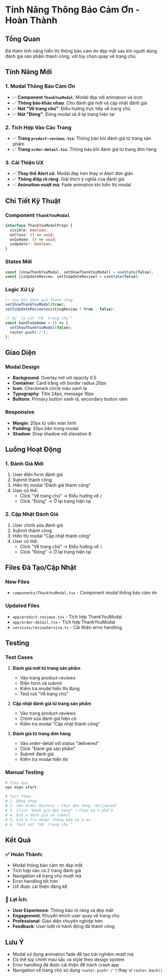 # Tính Năng Thông Báo Cảm Ơn - Hoàn Thành

## Tổng Quan
Đã thêm tính năng hiển thị thông báo cảm ơn đẹp mắt sau khi người dùng đánh giá sản phẩm thành công, với tùy chọn quay về trang chủ.

## Tính Năng Mới

### 1. **Modal Thông Báo Cảm Ơn**
- ✅ **Component `ThankYouModal`**: Modal đẹp với animation và icon
- ✅ **Thông báo khác nhau**: Cho đánh giá mới và cập nhật đánh giá
- ✅ **Nút "Về trang chủ"**: Điều hướng trực tiếp về trang chủ
- ✅ **Nút "Đóng"**: Đóng modal và ở lại trang hiện tại

### 2. **Tích Hợp Vào Các Trang**
- ✅ **Trang `product-reviews.tsx`**: Thông báo khi đánh giá từ trang sản phẩm
- ✅ **Trang `order-detail.tsx`**: Thông báo khi đánh giá từ trang đơn hàng

### 3. **Cải Thiện UX**
- ✅ **Thay thế Alert cũ**: Modal đẹp hơn thay vì Alert đơn giản
- ✅ **Thông điệp rõ ràng**: Giải thích ý nghĩa của đánh giá
- ✅ **Animation mượt mà**: Fade animation khi hiển thị modal

## Chi Tiết Kỹ Thuật

### Component `ThankYouModal`
```typescript
interface ThankYouModalProps {
  visible: boolean;
  onClose: () => void;
  onGoHome: () => void;
  isUpdate?: boolean;
}
```

### States Mới
```typescript
const [showThankYouModal, setShowThankYouModal] = useState(false);
const [isUpdateReview, setIsUpdateReview] = useState(false);
```

### Logic Xử Lý
```typescript
// Sau khi đánh giá thành công
setShowThankYouModal(true);
setIsUpdateReview(existingReview ? true : false);

// Xử lý nút "Về trang chủ"
const handleGoHome = () => {
  setShowThankYouModal(false);
  router.push('/');
};
```

## Giao Diện

### Modal Design
- **Background**: Overlay mờ với opacity 0.5
- **Container**: Card trắng với border radius 20px
- **Icon**: Checkmark circle màu xanh lá
- **Typography**: Title 24px, message 16px
- **Buttons**: Primary button xanh lá, secondary button xám

### Responsive
- **Margin**: 20px từ viền màn hình
- **Padding**: 30px bên trong modal
- **Shadow**: Drop shadow với elevation 8

## Luồng Hoạt Động

### 1. **Đánh Giá Mới**
1. User điền form đánh giá
2. Submit thành công
3. Hiển thị modal "Đánh giá thành công"
4. User có thể:
   - Click "Về trang chủ" → Điều hướng về `/`
   - Click "Đóng" → Ở lại trang hiện tại

### 2. **Cập Nhật Đánh Giá**
1. User chỉnh sửa đánh giá
2. Submit thành công
3. Hiển thị modal "Cập nhật thành công"
4. User có thể:
   - Click "Về trang chủ" → Điều hướng về `/`
   - Click "Đóng" → Ở lại trang hiện tại

## Files Đã Tạo/Cập Nhật

### New Files
- `components/ThankYouModal.tsx` - Component modal thông báo cảm ơn

### Updated Files
- `app/product-reviews.tsx` - Tích hợp ThankYouModal
- `app/order-detail.tsx` - Tích hợp ThankYouModal
- `services/reviewService.ts` - Cải thiện error handling

## Testing

### Test Cases
1. **Đánh giá mới từ trang sản phẩm**
   - Vào trang product-reviews
   - Điền form và submit
   - Kiểm tra modal hiển thị đúng
   - Test nút "Về trang chủ"

2. **Cập nhật đánh giá từ trang sản phẩm**
   - Vào trang product-reviews
   - Chỉnh sửa đánh giá hiện có
   - Kiểm tra modal "Cập nhật thành công"

3. **Đánh giá từ trang đơn hàng**
   - Vào order-detail với status "delivered"
   - Click "Đánh giá sản phẩm"
   - Submit đánh giá
   - Kiểm tra modal hiển thị

### Manual Testing
```bash
# Chạy app
npx expo start

# Test flow:
# 1. Đăng nhập
# 2. Vào Order History → Chọn đơn hàng "delivered"
# 3. Click "Đánh giá đơn hàng" → Chọn sản phẩm
# 4. Điền đánh giá và submit
# 5. Kiểm tra modal thông báo cảm ơn
# 6. Test nút "Về trang chủ"
```

## Kết Quả

### ✅ **Hoàn Thành**:
- Modal thông báo cảm ơn đẹp mắt
- Tích hợp vào cả 2 trang đánh giá
- Navigation về trang chủ mượt mà
- Error handling tốt hơn
- UX được cải thiện đáng kể

### 🎯 **Lợi Ích**:
- **User Experience**: Thông báo rõ ràng và đẹp mắt
- **Engagement**: Khuyến khích user quay về trang chủ
- **Professional**: Giao diện chuyên nghiệp hơn
- **Feedback**: User biết rõ hành động đã thành công

## Lưu Ý
- Modal sử dụng animation fade để tạo trải nghiệm mượt mà
- Có thể tùy chỉnh màu sắc và style theo design system
- Error handling đã được cải thiện để tránh crash app
- Navigation về trang chủ sử dụng `router.push('/')` thay vì `router.back()` 